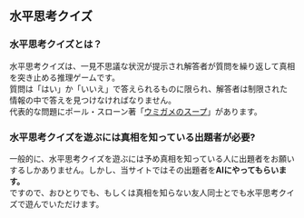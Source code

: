 ## 水平思考クイズ

### 水平思考クイズとは？

水平思考クイズは、一見不思議な状況が提示され解答者が質問を繰り返して真相を突き止める推理ゲームです。  
質問は「はい」か「いいえ」で答えられるものに限られ、解答者は制限された情報の中で答えを見つけなければなりません。  
代表的な問題にポール・スローン著「[ウミガメのスープ](https://amzn.asia/d/2NFKMLh)」があります。  

### 水平思考クイズを遊ぶには真相を知っている出題者が必要?

一般的に、水平思考クイズを遊ぶには予め真相を知っている人に出題者をお願いするしかありません。しかし、当サイトではその出題者を**AIにやってもらいます。**   
ですので、おひとりでも、もしくは真相を知らない友人同士とでも水平思考クイズで遊んでいただけます。  